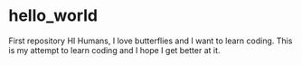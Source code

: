 # hello_world
First repository
HI Humans,
I love butterflies and I want to learn coding. This is my attempt to learn coding and I hope I get better at it.
